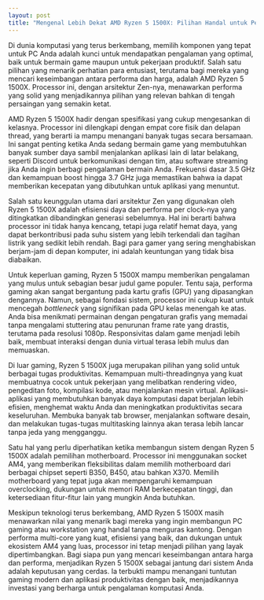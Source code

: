 ```yaml
---
layout: post
title: "Mengenal Lebih Dekat AMD Ryzen 5 1500X: Pilihan Handal untuk Performa Gaming dan Produktivitas"
---
```


Di dunia komputasi yang terus berkembang, memilih komponen yang tepat untuk PC Anda adalah kunci untuk mendapatkan pengalaman yang optimal, baik untuk bermain game maupun untuk pekerjaan produktif. Salah satu pilihan yang menarik perhatian para entusiast, terutama bagi mereka yang mencari keseimbangan antara performa dan harga, adalah AMD Ryzen 5 1500X. Processor ini, dengan arsitektur Zen-nya, menawarkan performa yang solid yang menjadikannya pilihan yang relevan bahkan di tengah persaingan yang semakin ketat.

AMD Ryzen 5 1500X hadir dengan spesifikasi yang cukup mengesankan di kelasnya. Processor ini dilengkapi dengan empat core fisik dan delapan thread, yang berarti ia mampu menangani banyak tugas secara bersamaan. Ini sangat penting ketika Anda sedang bermain game yang membutuhkan banyak sumber daya sambil menjalankan aplikasi lain di latar belakang, seperti Discord untuk berkomunikasi dengan tim, atau software streaming jika Anda ingin berbagi pengalaman bermain Anda. Frekuensi dasar 3.5 GHz dan kemampuan boost hingga 3.7 GHz juga memastikan bahwa ia dapat memberikan kecepatan yang dibutuhkan untuk aplikasi yang menuntut.

Salah satu keunggulan utama dari arsitektur Zen yang digunakan oleh Ryzen 5 1500X adalah efisiensi daya dan performa per clock-nya yang ditingkatkan dibandingkan generasi sebelumnya. Hal ini berarti bahwa processor ini tidak hanya kencang, tetapi juga relatif hemat daya, yang dapat berkontribusi pada suhu sistem yang lebih terkendali dan tagihan listrik yang sedikit lebih rendah. Bagi para gamer yang sering menghabiskan berjam-jam di depan komputer, ini adalah keuntungan yang tidak bisa diabaikan.

Untuk keperluan gaming, Ryzen 5 1500X mampu memberikan pengalaman yang mulus untuk sebagian besar judul game populer. Tentu saja, performa gaming akan sangat bergantung pada kartu grafis (GPU) yang dipasangkan dengannya. Namun, sebagai fondasi sistem, processor ini cukup kuat untuk mencegah *bottleneck* yang signifikan pada GPU kelas menengah ke atas. Anda bisa menikmati permainan dengan pengaturan grafis yang memadai tanpa mengalami stuttering atau penurunan frame rate yang drastis, terutama pada resolusi 1080p. Responsivitas dalam game menjadi lebih baik, membuat interaksi dengan dunia virtual terasa lebih mulus dan memuaskan.

Di luar gaming, Ryzen 5 1500X juga merupakan pilihan yang solid untuk berbagai tugas produktivitas. Kemampuan multi-threadingnya yang kuat membuatnya cocok untuk pekerjaan yang melibatkan rendering video, pengeditan foto, kompilasi kode, atau menjalankan mesin virtual. Aplikasi-aplikasi yang membutuhkan banyak daya komputasi dapat berjalan lebih efisien, menghemat waktu Anda dan meningkatkan produktivitas secara keseluruhan. Membuka banyak tab browser, menjalankan software desain, dan melakukan tugas-tugas multitasking lainnya akan terasa lebih lancar tanpa jeda yang mengganggu.

Satu hal yang perlu diperhatikan ketika membangun sistem dengan Ryzen 5 1500X adalah pemilihan motherboard. Processor ini menggunakan socket AM4, yang memberikan fleksibilitas dalam memilih motherboard dari berbagai chipset seperti B350, B450, atau bahkan X370. Memilih motherboard yang tepat juga akan mempengaruhi kemampuan overclocking, dukungan untuk memori RAM berkecepatan tinggi, dan ketersediaan fitur-fitur lain yang mungkin Anda butuhkan.

Meskipun teknologi terus berkembang, AMD Ryzen 5 1500X masih menawarkan nilai yang menarik bagi mereka yang ingin membangun PC gaming atau workstation yang handal tanpa menguras kantong. Dengan performa multi-core yang kuat, efisiensi yang baik, dan dukungan untuk ekosistem AM4 yang luas, processor ini tetap menjadi pilihan yang layak dipertimbangkan. Bagi siapa pun yang mencari keseimbangan antara harga dan performa, menjadikan Ryzen 5 1500X sebagai jantung dari sistem Anda adalah keputusan yang cerdas. Ia terbukti mampu menangani tuntutan gaming modern dan aplikasi produktivitas dengan baik, menjadikannya investasi yang berharga untuk pengalaman komputasi Anda.
